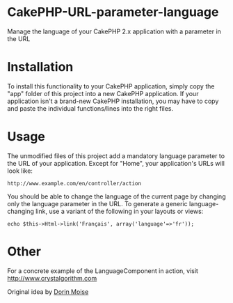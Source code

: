 CakePHP-URL-parameter-language
==============================

Manage the language of your CakePHP 2.x application with a parameter in the URL

Installation
==============================
To install this functionality to your CakePHP application, simply copy the "app" folder of this project into a new CakePHP application. If your application isn't a brand-new CakePHP installation, you may have to copy and paste the individual functions/lines into the right files.

Usage
==============================
The unmodified files of this project add a mandatory language parameter to the URL of your application. Except for "Home", your application's URLs will look like:

`http://www.example.com/en/controller/action`

You should be able to change the language of the current page by changing only the language parameter in the URL. To generate a generic language-changing link, use a variant of the following in your layouts or views: 

`echo $this->Html->link('Français', array('language'=>'fr'));`

Other
==============================
For a concrete example of the LanguageComponent in action, visit <http://www.crystalgorithm.com>

Original idea by [Dorin Moise](http://colorblindprogramming.com/multiple-languages-in-a-cakephp-2-application-in-5-steps)